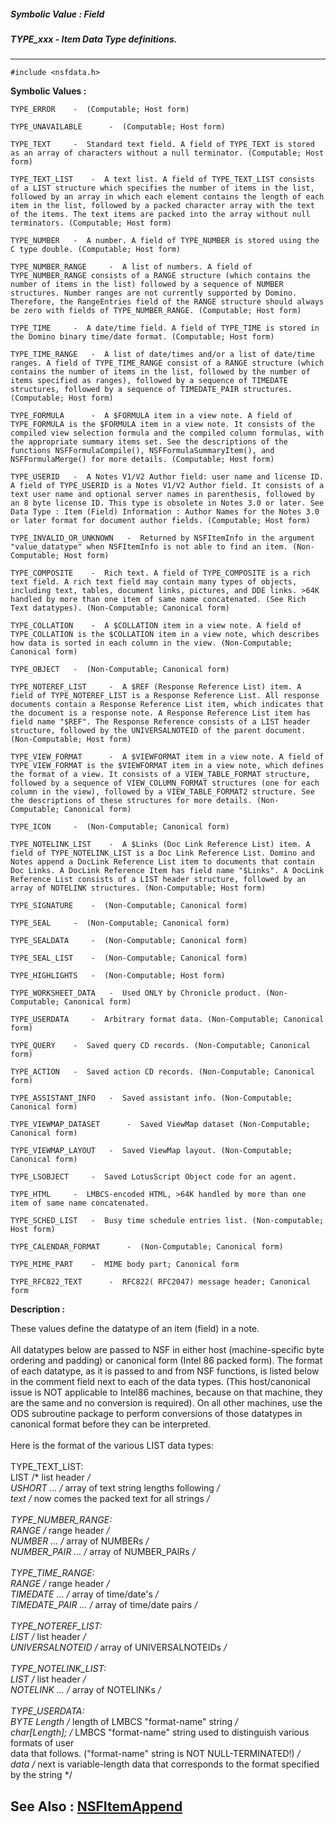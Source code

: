 ##### Symbolic Value : Field
##### TYPE_xxx - Item Data Type definitions.
---
```
#include <nsfdata.h>
```

**Symbolic Values :**

	TYPE_ERROR	  -  (Computable; Host form)

	TYPE_UNAVAILABLE	  -  (Computable; Host form)

	TYPE_TEXT	  -  Standard text field. A field of TYPE_TEXT is stored as an array of characters without a null terminator. (Computable; Host form)

	TYPE_TEXT_LIST	  -  A text list. A field of TYPE_TEXT_LIST consists of a LIST structure which specifies the number of items in the list, followed by an array in which each element contains the length of each item in the list, followed by a packed character array with the text of the items. The text items are packed into the array without null terminators. (Computable; Host form)

	TYPE_NUMBER	  -  A number. A field of TYPE_NUMBER is stored using the C type double. (Computable; Host form)

	TYPE_NUMBER_RANGE	  -  A list of numbers. A field of TYPE_NUMBER_RANGE consists of a RANGE structure (which contains the number of items in the list) followed by a sequence of NUMBER structures. Number ranges are not currently supported by Domino. Therefore, the RangeEntries field of the RANGE structure should always be zero with fields of TYPE_NUMBER_RANGE. (Computable; Host form)

	TYPE_TIME	  -  A date/time field. A field of TYPE_TIME is stored in the Domino binary time/date format. (Computable; Host form)

	TYPE_TIME_RANGE	  -  A list of date/times and/or a list of date/time ranges. A field of TYPE_TIME_RANGE consist of a RANGE structure (which contains the number of items in the list, followed by the number of items specified as ranges), followed by a sequence of TIMEDATE structures, followed by a sequence of TIMEDATE_PAIR structures. (Computable; Host form)

	TYPE_FORMULA	  -  A $FORMULA item in a view note. A field of TYPE_FORMULA is the $FORMULA item in a view note. It consists of the compiled view selection formula and the compiled column formulas, with the appropriate summary items set. See the descriptions of the functions NSFFormulaCompile(), NSFFormulaSummaryItem(), and NSFFormulaMerge() for more details. (Computable; Host form)

	TYPE_USERID	  -  A Notes V1/V2 Author field: user name and license ID. A field of TYPE_USERID is a Notes V1/V2 Author field. It consists of a text user name and optional server names in parenthesis, followed by an 8 byte license ID. This type is obsolete in Notes 3.0 or later. See Data Type : Item (Field) Information : Author Names for the Notes 3.0 or later format for document author fields. (Computable; Host form)

	TYPE_INVALID_OR_UNKNOWN	  -  Returned by NSFItemInfo in the argument "value_datatype" when NSFItemInfo is not able to find an item. (Non-Computable; Host form)

	TYPE_COMPOSITE	  -  Rich text. A field of TYPE_COMPOSITE is a rich text field. A rich text field may contain many types of objects, including text, tables, document links, pictures, and DDE links. >64K handled by more than one item of same name concatenated. (See Rich Text datatypes). (Non-Computable; Canonical form)

	TYPE_COLLATION	  -  A $COLLATION item in a view note. A field of TYPE_COLLATION is the $COLLATION item in a view note, which describes how data is sorted in each column in the view. (Non-Computable; Canonical form)

	TYPE_OBJECT	  -  (Non-Computable; Canonical form)

	TYPE_NOTEREF_LIST	  -  A $REF (Response Reference List) item. A field of TYPE_NOTEREF_LIST is a Response Reference List. All response documents contain a Response Reference List item, which indicates that the document is a response note. A Response Reference List item has field name "$REF". The Response Reference consists of a LIST header structure, followed by the UNIVERSALNOTEID of the parent document. (Non-Computable; Host form)

	TYPE_VIEW_FORMAT	  -  A $VIEWFORMAT item in a view note. A field of TYPE_VIEW_FORMAT is the $VIEWFORMAT item in a view note, which defines the format of a view. It consists of a VIEW_TABLE_FORMAT structure, followed by a sequence of VIEW_COLUMN_FORMAT structures (one for each column in the view), followed by a VIEW_TABLE_FORMAT2 structure. See the descriptions of these structures for more details. (Non-Computable; Canonical form)

	TYPE_ICON	  -  (Non-Computable; Canonical form)

	TYPE_NOTELINK_LIST	  -  A $Links (Doc Link Reference List) item. A field of TYPE_NOTELINK_LIST is a Doc Link Reference List. Domino and Notes append a DocLink Reference List item to documents that contain Doc Links. A DocLink Reference Item has field name "$Links". A DocLink Reference List consists of a LIST header structure, followed by an array of NOTELINK structures. (Non-Computable; Host form)

	TYPE_SIGNATURE	  -  (Non-Computable; Canonical form)

	TYPE_SEAL	  -  (Non-Computable; Canonical form)

	TYPE_SEALDATA	  -  (Non-Computable; Canonical form)

	TYPE_SEAL_LIST	  -  (Non-Computable; Canonical form)

	TYPE_HIGHLIGHTS	  -  (Non-Computable; Host form)

	TYPE_WORKSHEET_DATA	  -  Used ONLY by Chronicle product. (Non-Computable; Canonical form)

	TYPE_USERDATA	  -  Arbitrary format data. (Non-Computable; Canonical form)

	TYPE_QUERY	  -  Saved query CD records. (Non-Computable; Canonical form)

	TYPE_ACTION	  -  Saved action CD records. (Non-Computable; Canonical form)

	TYPE_ASSISTANT_INFO	  -  Saved assistant info. (Non-Computable; Canonical form)

	TYPE_VIEWMAP_DATASET	  -  Saved ViewMap dataset (Non-Computable; Canonical form)

	TYPE_VIEWMAP_LAYOUT	  -  Saved ViewMap layout. (Non-Computable; Canonical form)

	TYPE_LSOBJECT	  -  Saved LotusScript Object code for an agent.

	TYPE_HTML	  -  LMBCS-encoded HTML, >64K handled by more than one item of same name concatenated.

	TYPE_SCHED_LIST	  -  Busy time schedule entries list. (Non-computable; Host form)

	TYPE_CALENDAR_FORMAT	  -  (Non-Computable; Canonical form)

	TYPE_MIME_PART	  -  MIME body part; Canonical form

	TYPE_RFC822_TEXT	  -  RFC822( RFC2047) message header; Canonical form


**Description :**

These values define the datatype of an item (field) in a note.<br>
<br>
All datatypes below are passed to NSF in either host (machine-specific byte ordering and padding) or canonical form (Intel 86 packed form).  The format of each datatype, as it is passed to and from NSF functions, is listed below in the comment field next to each of the data types.  (This host/canonical issue is NOT applicable to Intel86 machines, because on that machine, they are the same and no conversion is required).  On all other machines, use the ODS subroutine package to perform conversions of those datatypes in canonical format before they can be interpreted.<br>
<br>
Here is the format of the various LIST data types:<br>
<br>
TYPE_TEXT_LIST:<br>
    LIST /* list header */<br>
    USHORT ... /* array of text string lengths following */<br>
    text /* now comes the packed text for all strings */<br>
<br>
TYPE_NUMBER_RANGE:<br>
    RANGE /* range header */<br>
    NUMBER ... /* array of NUMBERs */<br>
    NUMBER_PAIR ... /* array of NUMBER_PAIRs */<br>
<br>
TYPE_TIME_RANGE:<br>
    RANGE /* range header */<br>
    TIMEDATE ... /* array of time/date's */<br>
    TIMEDATE_PAIR ... /* array of time/date pairs */<br>
<br>
TYPE_NOTEREF_LIST:<br>
    LIST /* list header */<br>
    UNIVERSALNOTEID /* array of UNIVERSALNOTEIDs */<br>
<br>
TYPE_NOTELINK_LIST:<br>
    LIST /* list header */<br>
    NOTELINK ... /* array of NOTELINKs */<br>
 <br>
TYPE_USERDATA:<br>
    BYTE Length /* length of LMBCS &quot;format-name&quot; string */<br>
    char[Length]; /* LMBCS &quot;format-name&quot; string used to distinguish various formats of user<br>
                                  data that follows. (&quot;format-name&quot; string is NOT NULL-TERMINATED!) */<br>
    data /* next is variable-length data that corresponds to the format specified by the string */


**See Also :**
[NSFItemAppend](/domino-c-api-docs/reference/Func/NSFItemAppend)
---
